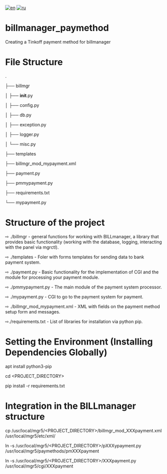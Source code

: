 [![en](https://img.shields.io/badge/lang-en-red.svg)](https://github.com/dogee4803/billmanager_paymethod/blob/main/README.en.md)
[![ru](https://img.shields.io/badge/lang-ru-blue.svg)](https://github.com/dogee4803/billmanager_paymethod/blob/main/README.md)

# billmanager_paymethod
Creating a Tinkoff payment method for billmanager


# File Structure
.

├── billmgr

│   ├── __init__.py

│   ├── config.py

│   ├── db.py

│   ├── exception.py

│   ├── logger.py

│   └── misc.py

├── templates

├── billmgr_mod_mypayment.xml

├── payment.py

├── pmmypayment.py

├── requirements.txt

└── mypayment.py


# Structure of the project
⇨ ./billmgr - general functions for working with BILLmanager, a library that provides basic functionality (working with the database, logging, interacting with the panel via mgrctl).

⇨ ./templates - Foler with forms templates for sending data to bank payment system.

⇨ ./payment.py - Basic functionality for the implementation of CGI and the module for processing your payment module.

⇨ ./pmmypayment.py - The main module of the payment system processor.

⇨ ./mypayment.py - CGI to go to the payment system for payment.

⇨ ./billmgr_mod_mypayment.xml - XML with fields on the payment method setup form and messages.

⇨./requirements.txt - List of libraries for installation via python pip.


# Setting the Environment (Installing Dependencies Globally)
apt install python3-pip

cd <PROJECT_DIRECTORY>

pip install -r requirements.txt


# Integration in the BILLmanager structure
cp /usr/local/mgr5/<PROJECT_DIRECTORY>/billmgr_mod_XXXpayment.xml /usr/local/mgr5/etc/xml/

ln -s /usr/local/mgr5/<PROJECT_DIRECTORY>/pXXXypayment.py /usr/local/mgr5/paymethods/pmXXXpayment

ln -s /usr/local/mgr5/<PROJECT_DIRECTORY>/XXXpayment.py /usr/local/mgr5/cgi/XXXpayment